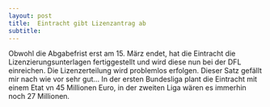 ```yaml
---
layout: post
title:  Eintracht gibt Lizenzantrag ab
subtitle:  
---
```


Obwohl die Abgabefrist erst am 15. März endet, hat die Eintracht die Lizenzierungsunterlagen fertiggestellt und wird diese nun bei der DFL einreichen. Die Lizenzerteilung wird problemlos erfolgen. Dieser Satz gefällt mir nach wie vor sehr gut... In der ersten Bundesliga plant die Eintracht mit einem Etat vn 45 Millionen Euro, in der zweiten Liga wären es immerhin noch 27 Millionen.


